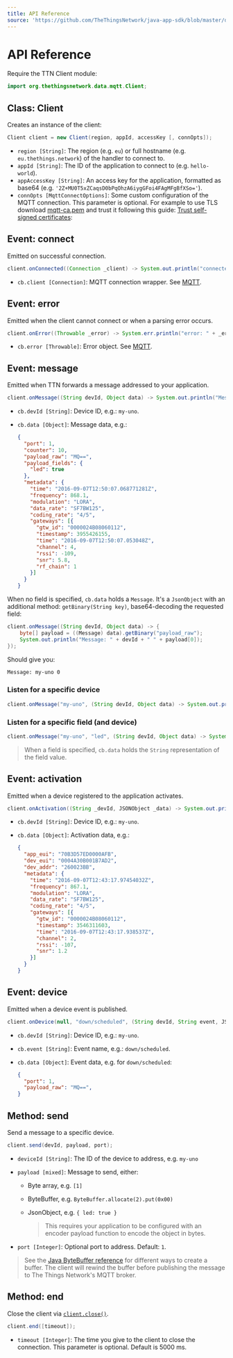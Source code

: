 ```yaml
---
title: API Reference
source: 'https://github.com/TheThingsNetwork/java-app-sdk/blob/master/data/mqtt/API.md'
---
```


# API Reference

Require the TTN Client module:

```java
import org.thethingsnetwork.data.mqtt.Client;
```

## Class: Client

Creates an instance of the client:

```java
Client client = new Client(region, appId, accessKey [, connOpts]);
```

* `region [String]`: The region (e.g. `eu`) or full hostname (e.g. `eu.thethings.network`) of the handler to connect to.
* `appId [String]`: The ID of the application to connect to (e.g. `hello-world`).
* `appAccessKey [String]`: An access key for the application, formatted as base64 (e.g. `'2Z+MU0T5xZCaqsD0bPqOhzA6iygGFoi4FAgMFgBfXSo='`).
* `connOpts [MqttConnectOptions]`: Some custom configuration of the MQTT connection. This parameter is optional. For example to use TLS download [mqtt-ca.pem](https://preview.console.thethingsnetwork.org/mqtt-ca.pem) and trust it following this guide: [Trust self-signed certificates](http://howardism.org/Technical/Java/SelfSignedCerts.html):

## Event: connect

Emitted on successful connection.

```java
client.onConnected((Connection _client) -> System.out.println("connected !"));
```

* `cb.client [Connection]`: MQTT connection wrapper. See [MQTT](http://www.eclipse.org/paho/files/javadoc/org/eclipse/paho/client/mqttv3/MqttClient.html).

## Event: error

Emitted when the client cannot connect or when a parsing error occurs.

```java
client.onError((Throwable _error) -> System.err.println("error: " + _error.getMessage()));
```

* `cb.error [Throwable]`: Error object. See [MQTT](https://docs.oracle.com/javase/8/docs/api/java/lang/Exception.html).

## Event: message

Emitted when TTN forwards a message addressed to your application.

```java
client.onMessage((String devId, Object data) -> System.out.println("Message: " + devId + " " + data));
```

* `cb.devId [String]`: Device ID, e.g.: `my-uno`.
* `cb.data [Object]`: Message data, e.g.:

  ```json
  {
    "port": 1,
    "counter": 10,
    "payload_raw": "MQ==",
    "payload_fields": {
      "led": true
    },
    "metadata": {
      "time": "2016-09-07T12:50:07.068771281Z",
      "frequency": 868.1,
      "modulation": "LORA",
      "data_rate": "SF7BW125",
      "coding_rate": "4/5",
      "gateways": [{
        "gtw_id": "0000024B08060112",
        "timestamp": 3955426155,
        "time": "2016-09-07T12:50:07.053048Z",
        "channel": 4,
        "rssi": -109,
        "snr": 5.8,
        "rf_chain": 1
      }]
    }
  }
  ```
  
When no field is specified, `cb.data` holds a `Message`. It's a `JsonObject` with an additional method: `getBinary(String key)`, base64-decoding the requested field:

```java
client.onMessage((String devId, Object data) -> {
    byte[] payload = ((Message) data).getBinary("payload_raw");
    System.out.println("Message: " + devId + " " + payload[0]);
});
```
Should give you:

```bash
Message: my-uno 0
```


### Listen for a specific device

```java
client.onMessage("my-uno", (String devId, Object data) -> System.out.println("Message: " + devId + " " + data));
```

### Listen for a specific field (and device)

```java
client.onMessage("my-uno", "led", (String devId, Object data) -> System.out.println("Message: " + devId + " " + data));
```
  > When a field is specified, `cb.data` holds the `String` representation of the field value.

## Event: activation

Emitted when a device registered to the application activates.

```java
client.onActivation((String _devId, JSONObject _data) -> System.out.println("Activation: " + _devId + ", data: " + _data));
```

* `cb.devId [String]`: Device ID, e.g.: `my-uno`.
* `cb.data [Object]`: Activation data, e.g.:

  ```json
  {
    "app_eui": "70B3D57ED0000AFB",
    "dev_eui": "0004A30B001B7AD2",
    "dev_addr": "260023BB",
    "metadata": {
      "time": "2016-09-07T12:43:17.97454032Z",
      "frequency": 867.1,
      "modulation": "LORA",
      "data_rate": "SF7BW125",
      "coding_rate": "4/5",
      "gateways": [{
        "gtw_id": "0000024B08060112",
        "timestamp": 3546311603,
        "time": "2016-09-07T12:43:17.938537Z",
        "channel": 2,
        "rssi": -107,
        "snr": 1.2
      }]
    }
  }
  ```

## Event: device

Emitted when a device event is published.

```java
client.onDevice(null, "down/scheduled", (String devId, String event, JSONObject data) -> System.out.println("Received event " + event + "for device " + devId));
```

* `cb.devId [String]`: Device ID, e.g.: `my-uno`.
* `cb.event [String]`: Event name, e.g.: `down/scheduled`.
* `cb.data [Object]`: Event data, e.g. for `down/scheduled`:

  ```json
  {
    "port": 1,
    "payload_raw": "MQ==",
  }
  ```

## Method: send

Send a message to a specific device.

```java
client.send(devId, payload, port);
```

*  `deviceId [String]`: The ID of the device to address, e.g. `my-uno`
*  `payload [mixed]`: Message to send, either:
    *  Byte array, e.g. `[1]`
    *  ByteBuffer, e.g. `ByteBuffer.allocate(2).put(0x00)`
    *  JsonObject, e.g. `{ led: true }`
    
        > This requires your application to be configured with an encoder payload function to encode the object in bytes.
        
*  `port [Integer]`: Optional port to address. Default: `1`.

> See the [Java ByteBuffer reference](https://docs.oracle.com/javase/8/docs/api/java/nio/ByteBuffer.html) for different ways to create a buffer. The client will rewind the buffer before publishing the message to The Things Network's MQTT broker.

## Method: end

Close the client via [`client.close()`](http://www.eclipse.org/paho/files/javadoc/org/eclipse/paho/client/mqttv3/MqttClient.html#close--).

```java
client.end([timeout]);
```

* `timeout [Integer]`: The time you give to the client to close the connection. This parameter is optional. Default is 5000 ms.
